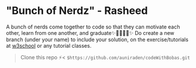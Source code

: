 # "Bunch of Nerdz" - Rasheed
A bunch of nerds come together to code so that they can motivate each other, learn from one another, and graduate✨👩‍🎓👨‍🎓✨
Do create a new branch (under your name) to include your solution, on the exercise/tutorials at <a href="https://www.w3schools.com/js/default.asp">w3school</a> or any tutorial classes.

>Clone this repo ⚡<
`$https://github.com/auniraden/codeWithBobas.git`

